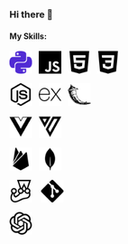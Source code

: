 ### Hi there 👋

#### My Skills:

<img src="img/python.svg" width=40, height=40>&nbsp;&nbsp;&nbsp;<img src="img/javascript.svg" width=40, height=40>&nbsp;&nbsp;&nbsp;<img src="img/html5.svg" width=40, height=40>&nbsp;&nbsp;&nbsp;<img src="img/css3.svg" width=40, height=40>

<img src="img/nodedotjs.svg" width=40, height=40>&nbsp;&nbsp;&nbsp;<img src="img/expressJS.svg" width=40, height=40>&nbsp;&nbsp;&nbsp;<img src="img/flask.svg" width=40, height=40>

<img src="img/vuedotjs.svg" width=40, height=40>&nbsp;&nbsp;&nbsp;<img src="img/vuetify.svg" width=40, height=40>

<img src="img/firebase.svg" width=40, height=40>&nbsp;&nbsp;&nbsp;<img src="img/mongodb.svg" width=40, height=40>

<img src="img/jest.svg" width=40, height=40> &nbsp;&nbsp;&nbsp;<img src="img/git.svg" width=40, height=40>

<img src="img/openai.svg" width=40, height=40>


<!--
**CoToYo/CoToYo** is a ✨ _special_ ✨ repository because its `README.md` (this file) appears on your GitHub profile.

Here are some ideas to get you started:

- 🔭 I’m currently working on ...
- 🌱 I’m currently learning ...
- 👯 I’m looking to collaborate on ...
- 🤔 I’m looking for help with ...
- 💬 Ask me about ...
- 📫 How to reach me: ...
- 😄 Pronouns: ...
- ⚡ Fun fact: ...
-->
